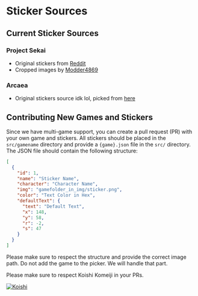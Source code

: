 # Sticker Sources

## Current Sticker Sources

### Project Sekai
- Original stickers from [Reddit](https://www.reddit.com/r/ProjectSekai/comments/x1h4v1/after_an_ungodly_amount_of_time_i_finally_made/)
- Cropped images by [Modder4869](https://github.com/Modder4869)

### Arcaea
- Original stickers source idk lol, picked from [here](https://github.com/Rosemoe/arcaea-stickers)


## Contributing New Games and Stickers

Since we have multi-game support, you can create a pull request (PR) with your own game and stickers. All stickers should be placed in the `src/gamename` directory and provide a `{game}.json` file in the `src/` directory. The JSON file should contain the following structure:

```json
[
  {
    "id": 1,
    "name": "Sticker Name",
    "character": "Character Name",
    "img": "gamefolder_in_img/sticker.png",
    "color": "Text Color in Hex",
    "defaultText": {
      "text": "Default Text",
      "x": 148,
      "y": 58,
      "r": -2,
      "s": 47
    }
  }
]
```

Please make sure to respect the structure and provide the correct image path. Do not add the game to the picker. We will handle that part.


Please make sure to respect Koishi Komeiji in your PRs.

[![Koishi](https://cdn.discordapp.com/emojis/741004530212274234.webp?&animated=true&lossless=true)](https://touhou.fandom.com/wiki/Koishi_Komeiji)